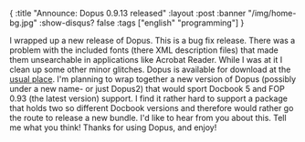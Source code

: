 {
  :title "Announce: Dopus 0.9.13 released"
  :layout :post
  :banner "/img/home-bg.jpg"
  :show-disqus? false
  :tags ["english" "programming"]
}

I wrapped up a new release of Dopus. This is a bug fix release. There was a problem with the included fonts (there XML description files) that made them unsearchable in applications like Acrobat Reader. While I was at it I clean up some other minor glitches. Dopus is available for download at the [usual place](http://cms.agynamix.de/downloads/cat_view-2.html). I'm planning to wrap together a new version of Dopus (possibly under a new name- or just Dopus2) that would sport Docbook 5 and FOP 0.93 (the latest version) support. I find it rather hard to support a package that holds two so different Docbook versions and therefore would rather go the route to release a new bundle. I'd like to hear from you about this. Tell me what you think! Thanks for using Dopus, and enjoy!
